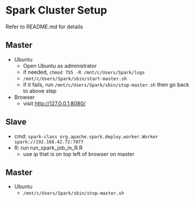 # Spark Cluster Setup
Refer to README.md for details

## Master
* Ubuntu
	* Open Ubuntu as administrator
	* if needed, <code>chmod 755 -R /mnt/c/Users/Spark/logs</code>
	* <code>/mnt/c/Users/Spark/sbin/start-master.sh</code>
	* if it fails, run <code>/mnt/c/Users/Spark/sbin/stop-master.sh</code> then go back to above step
* Browser
	* visit http://127.0.0.1:8080/

## Slave
* cmd: <code>spark-class org.apache.spark.deploy.worker.Worker spark://192.168.42.72:7077</code>
* R: run run_spark_job_in_R.R
	* use ip that is on top left of browser on master

## Master
* Ubuntu
	* <code>/mnt/c/Users/Spark/sbin/stop-master.sh</code>

